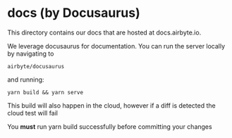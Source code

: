 # docs (by Docusaurus)

This directory contains our docs that are hosted at docs.airbyte.io.

We leverage docusaurus for documentation.  You can run the server locally by navigating to

`airbyte/docusaurus`

and running:

`yarn build && yarn serve`

This build will also happen in the cloud, however if a diff is detected the cloud test will fail

You **must** run yarn build successfully before committing your changes
